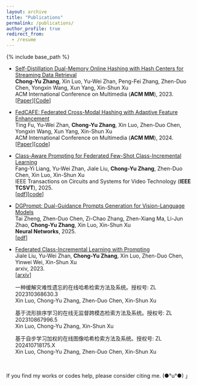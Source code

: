 ```yaml
---
layout: archive
title: "Publications"
permalink: /publications/
author_profile: true
redirect_from:
  - /resume
---
```



{% include base_path %}


<ul>
  <li>
    <p><a href="https://doi.org/10.1145/3581783.3612119">Self-Distillation Dual-Memory Online Hashing with Hash Centers for Streaming Data Retrieval</a><br /><strong>Chong-Yu Zhang</strong>, Xin Luo, Yu-Wei Zhan, Peng-Fei Zhang, Zhen-Duo Chen, Yongxin Wang, Xun Yang, Xin-Shun Xu<br /> ACM International Conference on Multimedia (<strong>ACM MM</strong>), 2023.<br /> [<a href="https://doi.org/10.1145/3581783.3612119">Paper</a>][<a href="https://github.com/ZCyueternal/SDOH-HC">Code</a>]
    </p>
  </li>

  <li>
    <p><a href="https://doi.org/10.1145/3664647.3681319">FedCAFE: Federated Cross-Modal Hashing with Adaptive Feature Enhancement</a><br />Ting Fu, Yu-Wei Zhan, <strong>Chong-Yu Zhang</strong>, Xin Luo,  Zhen-Duo Chen, Yongxin Wang, Xun Yang, Xin-Shun Xu<br /> ACM International Conference on Multimedia (<strong>ACM MM</strong>), 2024.<br /> 
    [<a href="https://doi.org/10.1145/3664647.3681319" target="_blank">Paper</a>][<a href="https://github.com/FtAhub/FedCAFE" target="_blank">code</a>]
    </p>
  </li>

  <li>
    <p><a href="">Class-Aware Prompting for Federated Few-Shot Class-Incremental Learning</a><br />Fang-Yi Liang, Yu-Wei Zhan, Jiale Liu, <strong>Chong-Yu Zhang</strong>, Zhen-Duo Chen, Xin Luo, Xin-Shun Xu<br /> IEEE Transactions on Circuits and Systems for Video Technology (<strong>IEEE TCSVT</strong>), 2025.<br />
    [<a href="https://ieeexplore.ieee.org/document/10926539" target="_blank">pdf</a>][<a href="https://github.com/FangyiLiang/FedCAP" target="_blank">code</a>]
    </p>
  </li>


  <li>
    <p><a href="">DGPrompt: Dual-Guidance Prompts Generation for Vision-Language Models</a><br />Tai Zheng, Zhen-Duo Chen, Zi-Chao Zhang, Zhen-Xiang Ma, Li-Jun Zhao, <strong>Chong-Yu Zhang</strong>, Xin Luo, Xin-Shun Xu<br /> <strong>Neural Networks</strong>, 2025.<br /> 
    [<a href="https://doi.org/10.1016/j.neunet.2025.107472" target="_blank">pdf</a>]
    <!-- [<a href="https://github.com/FangyiLiang/FedCAP" target="_blank">code</a>] -->
    </p>
  </li>



  <li>
    <p><a href="">Federated Class-Incremental Learning with Prompting</a><br />Jiale Liu, Yu-Wei Zhan, <strong>Chong-Yu Zhang</strong>, Xin Luo, Zhen-Duo Chen, Yinwei Wei, Xin-Shun Xu<br /> arxiv, 2023.<br /> [<a href="https://arxiv.org/pdf/2310.08948.pdf">arxiv</a>]
    </p>
  </li>

  <l1>
    <p>一种缓解灾难性遗忘的在线哈希检索方法及系统。授权号: ZL 202310368630.3 <br />Xin Luo, Chong-Yu Zhang, Zhen-Duo Chen, Xin-Shun Xu
    </p>
  </l1>

  <l1>
  <p>基于流形排序学习的在线无监督跨模态检索方法及系统。授权号: ZL 202310867996.5 <br />Xin Luo, Chong-Yu Zhang, Xin-Shun Xu
  </p>
  </l1>

  <l1>
  <p>基于自步学习加权的在线图像哈希检索方法及系统。授权号: ZL 202410718175.X <br />Xin Luo, Chong-Yu Zhang, Zhen-Duo Chen, Xin-Shun Xu
  </p>
  </l1>


  <!--
  <li>
    <p><a href="">Dynamic Clustering-Driven Weakly-Supervised Online Hashing with Enhanced Similarity</a><br />Na Wang, <strong>Chong-Yu Zhang</strong>, Xin Luo, Yu-Wei Zhan, Zhen-Duo Chen, Peng-Fei Zhang, Xin-Shun Xu<br /> submitted to Pattern Recognition, 2024.<br />
    </p>
  </li>
  -->


</ul>



<!-- Above papers are selected publications. More information can be found in my [CV](../ownhtml/cv_html_page.html). -->


<br>

If you find my works or codes help, please consider citing me. (●°u°●)​ 」

